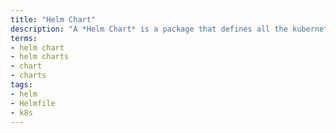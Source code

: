 ```yaml
---
title: "Helm Chart"
description: "A *Helm Chart* is a package that defines all the kubernetes resources necessary for deploying an application to kubernetes."
terms:
- helm chart
- helm charts
- chart
- charts
tags:
- helm
- Helmfile
- k8s
---
```

